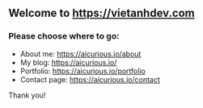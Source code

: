 ## Welcome to https://vietanhdev.com

### Please choose where to go:

* About me: <https://aicurious.io/about>
* My blog: <https://aicurious.io/>
* Portfolio: <https://aicurious.io/portfolio>
* Contact page: <https://aicurious.io/contact>

Thank you!
